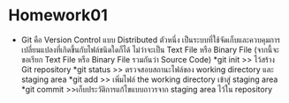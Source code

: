 # Homework01
* Git คือ Version Control แบบ Distributed ตัวหนึ่ง เป็นระบบที่ใช้จัดเก็บและควบคุมการเปลี่ยนแปลงที่เกิดขึ้นกับไฟล์ชนิดใดก็ได้ ไม่ว่าจะเป็น Text File หรือ Binary File (จากนี้จะขอเรียก Text File หรือ Binary File รวมกันว่า Source Code)
*git init >> ไว้สร้าง Git repository
*git status >> ตรวจสอบสถานะไฟล์ของ working directory และ staging area
*git add >> เพิ่มไฟล์ the working directory เข้าสู่ staging area
*git commit >>เก็บประวัติการแก้ไขแบบถาวรจาก staging area ไว้ใน repository
